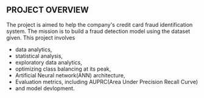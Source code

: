 ## PROJECT OVERVIEW
The project is aimed to help the company's credit card fraud identification system. The mission is to build a fraud detection model using the dataset given.
This project involves 
 - data analytics,
 - statistical analysis,
 - exploratory data analytics,
 - optimizing class balancing at its peak,
 - Artificial Neural network(ANN) architecture,
 - Evaluation metrics, including AUPRC(Area Under Precision Recall Curve)
 -  and model devlopment.
